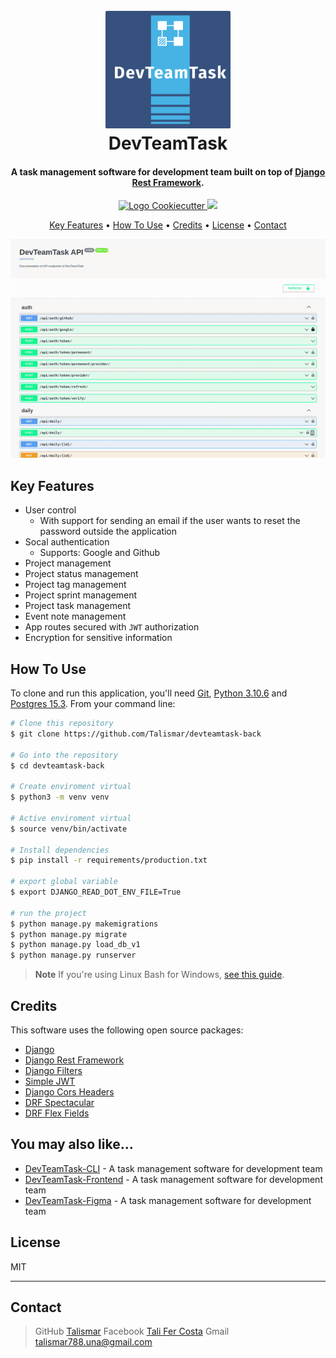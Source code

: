 
<h1 align="center">
  <br>
  <a href="http://35.198.36.42/"><img src="devTeamTaskLogo.png" alt="DevTeamTask" width="200" style="border-radius: 2px"></a>
  <br>
  DevTeamTask
  <br>
</h1>

<h4 align="center">A task management software for development team built on top of <a href="https://www.django-rest-framework.org/" target="_blank">Django Rest Framework</a>.</h4>


<p align="center">
  <a href="https://github.com/cookiecutter/cookiecutter-django/">
    <img src="https://img.shields.io/badge/built%20with-Cookiecutter%20Django-ff69b4.svg?logo=cookiecutter"
         alt="Logo Cookiecutter">
  </a>
  <a href="https://github.com/ambv/black"><img src="https://img.shields.io/badge/code%20style-black-000000.svg"></a>

</p>

<p align="center">
  <a href="#key-features">Key Features</a> •
  <a href="#how-to-use">How To Use</a> •
  <a href="#credits">Credits</a> •
  <a href="#license">License</a> •
  <a href="#contact">Contact</a>
</p>

![screenshot](devteamtaskgif.gif)

## Key Features

* User control
  - With support for sending an email if the user wants to reset the password outside the application
* Socal authentication
  - Supports: Google and Github
* Project management  
* Project status management
* Project tag management
* Project sprint management
* Project task management
* Event note management
* App routes secured with `JWT` authorization
* Encryption for sensitive information

## How To Use

To clone and run this application, you'll need [Git](https://git-scm.com), [Python 3.10.6](https://www.python.org/download/) and [Postgres 15.3](https://www.postgresql.org/download/). From your command line:

```bash
# Clone this repository
$ git clone https://github.com/Talismar/devteamtask-back

# Go into the repository
$ cd devteamtask-back

# Create enviroment virtual
$ python3 -m venv venv

# Active enviroment virtual
$ source venv/bin/activate

# Install dependencies
$ pip install -r requirements/production.txt

# export global variable
$ export DJANGO_READ_DOT_ENV_FILE=True

# run the project
$ python manage.py makemigrations
$ python manage.py migrate
$ python manage.py load_db_v1
$ python manage.py runserver
```

> **Note**
> If you're using Linux Bash for Windows, [see this guide]().

## Credits

This software uses the following open source packages:

- [Django](https://www.djangoproject.com/)
- [Django Rest Framework](https://github.com/encode/django-rest-framework)
- [Django Filters](https://django-filter.readthedocs.io/en/stable/)
- [Simple JWT](https://django-rest-framework-simplejwt.readthedocs.io/en/latest/)
- [Django Cors Headers](https://github.com/adamchainz/django-cors-headers)
- [DRF Spectacular](https://github.com/tfranzel/drf-spectacular)
- [DRF Flex Fields](https://github.com/rsinger86/drf-flex-fields)


## You may also like...

- [DevTeamTask-CLI](https://github.com/Talismar/devteamtask-cli) - A task management software for development team
- [DevTeamTask-Frontend](https://gitlab.com/Talismar/devteamtask-front) - A task management software for development team
- [DevTeamTask-Figma](https://www.figma.com/file/93HpbAt9qbG8F41DQERB37/DevTeamTask-%7C-PI-02?type=design&mode=design&t=DoRfhoPhuCJtCq7Q-1) - A task management software for development team

## License

MIT

---

## Contact 

> GitHub [Talismar](https://github.com/Talismar)
> Facebook [Tali Fer Costa](https://www.facebook.com/tali.fercosta)
> Gmail [talismar788.una@gmail.com]()
